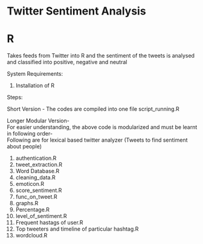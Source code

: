 # Twitter Sentiment Analysis  
# R  
Takes feeds from Twitter into R and the sentiment of the tweets is analysed and classified into positive, negative and neutral  

System Requirements:  
1. Installation of R  


Steps:  

Short Version - The codes are compiled into one file script_running.R  

Longer Modular Version-  
For easier understanding, the above code is modularized and must be learnt in following order-  
Following are for lexical based twitter analyzer (Tweets to find sentiment about people)  
1. authentication.R  
2. tweet_extraction.R  
3. Word Database.R  
4. cleaning_data.R  
5. emoticon.R  
6. score_sentiment.R  
7. func_on_tweet.R  
8. graphs.R  
9. Percentage.R  
10. level_of_sentiment.R 
11. Frequent hastags of user.R
12. Top tweeters and timeline of particular hashtag.R
13. wordcloud.R  
